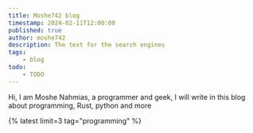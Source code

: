 ```yaml
---
title: Moshe742 blog
timestamp: 2024-02-11T12:00:00
published: true
author: moshe742
description: The text for the search engines
tags:
    - blog
todo:
    - TODO
---
```


Hi, I am Moshe Nahmias, a programmer and geek, I will write in this blog about programming, Rust, python and more

{% latest limit=3 tag="programming" %}
